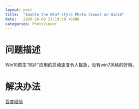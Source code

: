 ```yaml
---
layout: post
title:  "Enable the Win7-style Photo Viewer on Win10"
date:   2020-10-08 21:19:30 +0800
categories: PhotoViewer
---
```

# 问题描述
Win10原生“照片”应用的启动速度令人捉急，没有win7风格的好用。
# 解决办法
[百度经验](https://jingyan.baidu.com/article/636f38bb161f5296b84610eb.html)